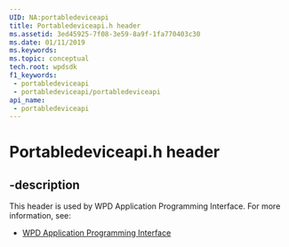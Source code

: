 ```yaml
---
UID: NA:portabledeviceapi
title: Portabledeviceapi.h header
ms.assetid: 3ed45925-7f08-3e59-8a9f-1fa770403c30
ms.date: 01/11/2019
ms.keywords: 
ms.topic: conceptual
tech.root: wpdsdk
f1_keywords:
 - portabledeviceapi
 - portabledeviceapi/portabledeviceapi
api_name:
 - portabledeviceapi
---
```


# Portabledeviceapi.h header


## -description

This header is used by WPD Application Programming Interface. For more information, see:

- [WPD Application Programming Interface](../_wpdsdk/index.md)

